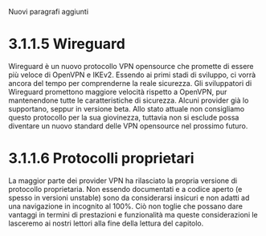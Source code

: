 Nuovi paragrafi aggiunti

# 3.1.1.5 Wireguard
Wireguard è un nuovo protocollo VPN opensource che promette di essere più veloce di OpenVPN e IKEv2. Essendo ai primi stadi di sviluppo, ci vorrà ancora del tempo per comprenderne la reale sicurezza. Gli sviluppatori di Wireguard promettono maggiore velocità rispetto a OpenVPN, pur mantenendone tutte le caratteristiche di sicurezza. Alcuni provider già lo supportano, seppur in versione beta. Allo stato attuale non consigliamo questo protocollo per la sua giovinezza, tuttavia non si esclude possa diventare un nuovo standard delle VPN opensource nel prossimo futuro.  

# 3.1.1.6 Protocolli proprietari
La maggior parte dei provider VPN ha rilasciato la propria versione di protocollo proprietaria. Non essendo documentati e a codice aperto (e spesso in versioni unstable) sono da considerarsi insicuri e non adatti ad una navigazione in incognito al 100%.
Ciò non toglie che possano dare vantaggi in termini di prestazioni e funzionalità ma queste considerazioni le lasceremo ai nostri lettori alla fine della lettura del capitolo. 